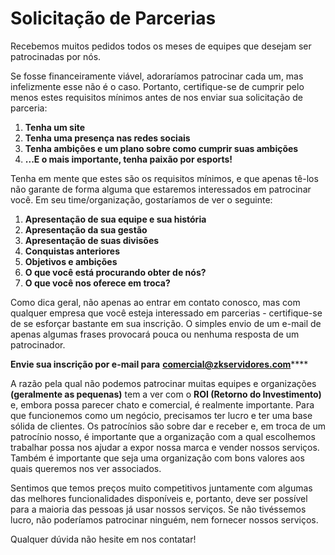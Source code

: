 # Solicitação de Parcerias

Recebemos muitos pedidos todos os meses de equipes que desejam ser patrocinadas por nós.&#x20;

Se fosse financeiramente viável, adoraríamos patrocinar cada um, mas infelizmente esse não é o caso. Portanto, certifique-se de cumprir pelo menos estes requisitos mínimos antes de nos enviar sua solicitação de parceria:

1. **Tenha um site**
2. **Tenha uma presença nas redes sociais**
3. **Tenha ambições e um plano sobre como cumprir suas ambições**
4. **...E o mais importante, tenha paixão por esports!**

Tenha em mente que estes são os requisitos mínimos, e que apenas tê-los não garante de forma alguma que estaremos interessados ​​em patrocinar você. Em seu time/organização, gostaríamos de ver o seguinte:

1. **Apresentação de sua equipe e sua história**
2. **Apresentação da sua gestão**
3. **Apresentação de suas divisões**
4. **Conquistas anteriores**
5. **Objetivos e ambições**
6. **O que você está procurando obter de nós?**
7. **O que você nos oferece em troca?**

Como dica geral, não apenas ao entrar em contato conosco, mas com qualquer empresa que você esteja interessado em parcerias - certifique-se de se esforçar bastante em sua inscrição. O simples envio de um e-mail de apenas algumas frases provocará pouca ou nenhuma resposta de um patrocinador.

**Envie sua inscrição por e-mail para** [**comercial@zkservidores.com**](mailto:comercial@zkservidores.com)****

A razão pela qual não podemos patrocinar muitas equipes e organizações **(geralmente as pequenas)** tem a ver com o **ROI (Retorno do Investimento)** e, embora possa parecer chato e comercial, é realmente importante. Para que funcionemos como um negócio, precisamos ter lucro e ter uma base sólida de clientes. Os patrocínios são sobre dar e receber e, em troca de um patrocínio nosso, é importante que a organização com a qual escolhemos trabalhar possa nos ajudar a expor nossa marca e vender nossos serviços. Também é importante que seja uma organização com bons valores aos quais queremos nos ver associados.

Sentimos que temos preços muito competitivos juntamente com algumas das melhores funcionalidades disponíveis e, portanto, deve ser possível para a maioria das pessoas já usar nossos serviços. Se não tivéssemos lucro, não poderíamos patrocinar ninguém, nem fornecer nossos serviços.

Qualquer dúvida não hesite em nos contatar!
